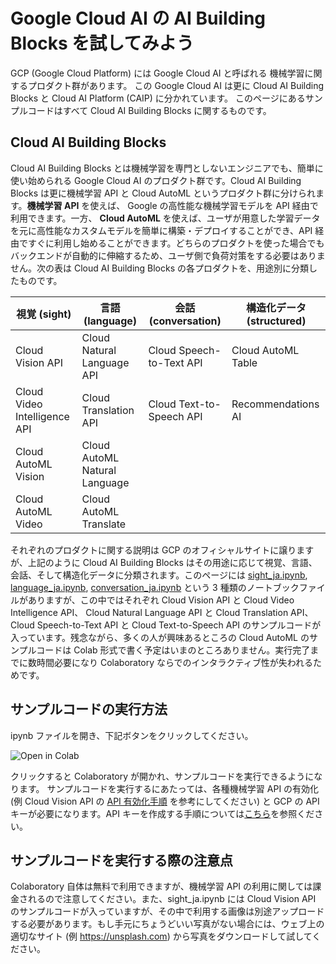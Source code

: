 # Google Cloud AI の AI Building Blocks を試してみよう

GCP (Google Cloud Platform) には Google Cloud AI と呼ばれる 機械学習に関するプロダクト群があります。
この Google Cloud AI は更に Cloud AI Building Blocks と Cloud AI Platform (CAIP) に分かれています。
このページにあるサンプルコードはすべて Cloud AI Building Blocks に関するものです。

## Cloud AI Building Blocks
Cloud AI Building Blocks とは機械学習を専門としないエンジニアでも、簡単に使い始められる Google Cloud AI のプロダクト群です。Cloud AI Building Blocks は更に機械学習 API と Cloud AutoML というプロダクト群に分けられます。**機械学習 API** を使えば、 Google の高性能な機械学習モデルを API 経由で利用できます。一方、 **Cloud AutoML** を使えば、ユーザが用意した学習データを元に高性能なカスタムモデルを簡単に構築・デプロイすることができ、API 経由ですぐに利用し始めることができます。どちらのプロダクトを使った場合でもバックエンドが自動的に伸縮するため、ユーザ側で負荷対策をする必要はありません。次の表は Cloud AI Building Blocks の各プロダクトを、用途別に分類したものです。

|視覚 (sight)                 |言語 (language)              |会話 (conversation)        |構造化データ (structured)  |
| -------------------------- | --------------------------- | ------------------------ | ----------------------- |
|Cloud Vision API            |Cloud Natural Language API   | Cloud Speech-to-Text API |Cloud AutoML Table       |
|Cloud Video Intelligence API|Cloud Translation API        | Cloud Text-to-Speech API |Recommendations AI       |
|Cloud AutoML Vision         |Cloud AutoML Natural Language|                          |                         |
|Cloud AutoML Video          |Cloud AutoML Translate       |                          |                         |

それぞれのプロダクトに関する説明は GCP のオフィシャルサイトに譲りますが、上記のように Cloud AI Building Blocks はその用途に応じて視覚、言語、会話、そして構造化データに分類されます。このページには [sight_ja.ipynb](https://github.com/Youki/gcp-getting-started-lab-jp/blob/master/machine_learning/cloud_ai_building_blocks/sight_ja.ipynb), [language_ja.ipynb](https://github.com/Youki/gcp-getting-started-lab-jp/blob/master/machine_learning/cloud_ai_building_blocks/language_ja.ipynb), [conversation_ja.ipynb](https://github.com/Youki/gcp-getting-started-lab-jp/blob/master/machine_learning/cloud_ai_building_blocks/conversation_ja.ipynb) という 3 種類のノートブックファイルがありますが、この中ではそれぞれ Cloud Vision API と Cloud Video Intelligence API、 Cloud Natural Language API と Cloud Translation API、Cloud Speech-to-Text API と Cloud Text-to-Speech API のサンプルコードが入っています。残念ながら、多くの人が興味あるところの Cloud AutoML のサンプルコードは Colab 形式で書く予定はいまのところありません。実行完了までに数時間必要になり Colaboratory ならでのインタラクティブ性が失われるためです。

## サンプルコードの実行方法
ipynb ファイルを開き、下記ボタンをクリックしてください。

![Open in Colab](https://colab.research.google.com/assets/colab-badge.svg)

クリックすると Colaboratory が開かれ、サンプルコードを実行できるようになります。
サンプルコードを実行するにあたっては、各種機械学習 API の有効化 (例 Cloud Vision API の [API 有効化手順](https://cloud.google.com/vision/docs/before-you-begin?hl=ja) を参考にしてください) と GCP の API キーが必要になります。API キーを作成する手順については[こちら](https://cloud.google.com/docs/authentication/api-keys?hl=ja#creating_an_api_key)を参照ください。

## サンプルコードを実行する際の注意点
Colaboratory 自体は無料で利用できますが、機械学習 API の利用に関しては課金されるので注意してください。また、sight_ja.ipynb には Cloud Vision API のサンプルコードが入っていますが、その中で利用する画像は別途アップロードする必要があります。もし手元にちょうどいい写真がない場合には、ウェブ上の適切なサイト (例 https://unsplash.com) から写真をダウンロードして試してください。

